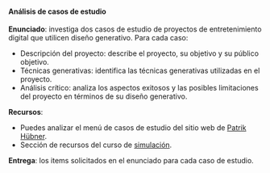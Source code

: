 #### Análisis de casos de estudio

**Enunciado**: investiga dos casos de estudio de proyectos de entretenimiento digital que utilicen diseño generativo. Para cada caso:

- Descripción del proyecto: describe el proyecto, su objetivo y su público objetivo.
- Técnicas generativas: identifica las técnicas generativas utilizadas en el proyecto.
- Análisis crítico: analiza los aspectos exitosos y las posibles limitaciones del proyecto en términos de su diseño generativo.

**Recursos**: 

- Puedes analizar el menú de casos de estudio del sitio web de [Patrik Hübner](https://www.patrik-huebner.com/generative-design/).
- Sección de recursos del curso de [simulación](https://jfupb.github.io/simulacion-2025-10-simulacion-template2025-10/units/resources/).  

**Entrega**: los items solicitados en el enunciado para cada caso de estudio.

